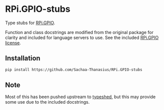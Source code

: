 # RPi.GPIO-stubs

Type stubs for [RPi.GPIO](https://pypi.org/project/RPi.GPIO/).

Function and class docstrings are modified from the original package for clarity and included for language servers to use. See the included [RPi.GPIO license](LICENSE_rpi_gpio).


## Installation

```bash
pip install https://github.com/Sachaa-Thanasius/RPi.GPIO-stubs
```


## Note

Most of this has been pushed upstream to [typeshed](https://github.com/python/typeshed/blob/main/stubs/RPi.GPIO/RPi/GPIO/__init__.pyi), but this may provide some use due to the included docstrings.
